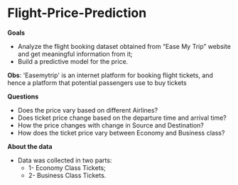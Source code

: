 # Flight-Price-Prediction

**Goals**
- Analyze the flight booking dataset obtained from “Ease My Trip” website and get meaningful information from it;
- Build a predictive model for the price.

**Obs**: 'Easemytrip' is an internet platform for booking flight tickets, and hence a platform that potential passengers use to buy tickets

**Questions**
- Does the price vary based on different Airlines?
- Does ticket price change based on the departure time and arrival time?
- How the price changes with change in Source and Destination?
- How does the ticket price vary between Economy and Business class?

**About the data**
- Data was collected in two parts:
    - 1- Economy Class Tickets;
    - 2- Business Class Tickets.
